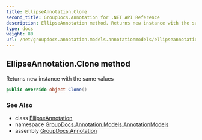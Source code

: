 ```yaml
---
title: EllipseAnnotation.Clone
second_title: GroupDocs.Annotation for .NET API Reference
description: EllipseAnnotation method. Returns new instance with the same values
type: docs
weight: 80
url: /net/groupdocs.annotation.models.annotationmodels/ellipseannotation/clone/
---
```

## EllipseAnnotation.Clone method

Returns new instance with the same values

```csharp
public override object Clone()
```

### See Also

* class [EllipseAnnotation](../)
* namespace [GroupDocs.Annotation.Models.AnnotationModels](../../ellipseannotation/)
* assembly [GroupDocs.Annotation](../../../)



